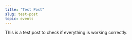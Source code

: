 ```yaml
---
title: "Test Post"
slug: test-post
topic: events
---
```


This is a test post to check if everything is working correctly.
